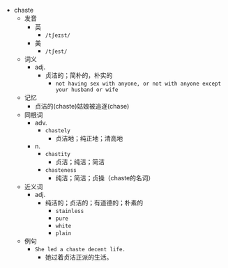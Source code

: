 - chaste
  - 发音
    - 英
      - `/tʃeɪst/`
    - 美
      - `/tʃest/`
  - 词义
    - adj.
      - 贞洁的；简朴的，朴实的
        - `not having sex with anyone, or not with anyone except your husband or wife`
  - 记忆
    - 贞洁的(chaste)姑娘被追逐(chase)
  - 同根词
    - adv.
      - `chastely`
        - 贞洁地；纯正地；清高地
    - n.
      - `chastity`
        - 贞洁；纯洁；简洁
      - `chasteness`
        - 纯洁；简洁；贞操（chaste的名词）
  - 近义词
    - adj.
      - 纯洁的；贞洁的；有道德的；朴素的
        - `stainless`
        - `pure`
        - `white`
        - `plain`
  - 例句
    - `She led a chaste decent life.`
      - 她过着贞洁正派的生活。

